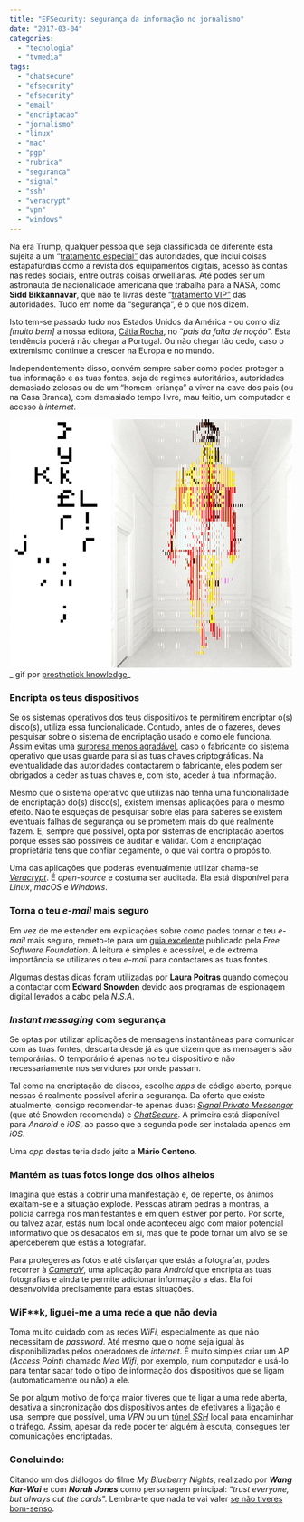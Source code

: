 ```yaml
---
title: "EFSecurity: segurança da informação no jornalismo"
date: "2017-03-04"
categories: 
  - "tecnologia"
  - "tvmedia"
tags: 
  - "chatsecure"
  - "efsecurity"
  - "efsecurity"
  - "email"
  - "encriptacao"
  - "jornalismo"
  - "linux"
  - "mac"
  - "pgp"
  - "rubrica"
  - "seguranca"
  - "signal"
  - "ssh"
  - "veracrypt"
  - "vpn"
  - "windows"
---
```


Na era Trump, qualquer pessoa que seja classificada de diferente está sujeita a um “[tratamento especial”](http://www.theverge.com/2017/1/30/14438280/trump-border-agents-search-social-media-instagram) das autoridades, que inclui coisas estapafúrdias como a revista dos equipamentos digitais, acesso às contas nas redes sociais, entre outras coisas orwellianas. Até podes ser um astronauta de nacionalidade americana que trabalha para a NASA, como **Sidd Bikkannavar**, que não te livras deste “[tratamento VIP”](https://www.rt.com/usa/377232-nasa-scientist-detained-airport/) das autoridades. Tudo em nome da “segurança”, é o que nos dizem.

Isto tem-se passado tudo nos Estados Unidos da América - ou como diz _\[muito bem\]_ a nossa editora, [Cátia Rocha](https://espalhafactos.com/author/catia-rocha/), no “_país da falta de noção_”. Esta tendência poderá não chegar a Portugal. Ou não chegar tão cedo, caso o extremismo continue a crescer na Europa e no mundo.

Independentemente disso, convém sempre saber como podes proteger a tua informação e as tuas fontes, seja de regimes autoritários, autoridades demasiado zelosas ou de um “homem-criança” a viver na cave dos pais (ou na Casa Branca), com demasiado tempo livre, mau feitio, um computador e acesso à _internet_.

![segurança](images/WTM1sD9uLaMDK.gif) _ gif por [prosthetick knowledge](http://prostheticknowledge.tumblr.com/)_

### Encripta os teus dispositivos

Se os sistemas operativos dos teus dispositivos te permitirem encriptar o(s) disco(s), utiliza essa funcionalidade. Contudo, antes de o fazeres, deves pesquisar sobre o sistema de encriptação usado e como ele funciona. Assim evitas uma [surpresa menos agradável](https://arstechnica.com/information-technology/2015/12/microsoft-may-have-your-encryption-key-heres-how-to-take-it-back/), caso o fabricante do sistema operativo que usas guarde para si as tuas chaves criptográficas. Na eventualidade das autoridades contactarem o fabricante, eles podem ser obrigados a ceder as tuas chaves e, com isto, aceder à tua informação.

Mesmo que o sistema operativo que utilizas não tenha uma funcionalidade de encriptação do(s) disco(s), existem imensas aplicações para o mesmo efeito. Não te esqueças de pesquisar sobre elas para saberes se existem eventuais falhas de segurança ou se prometem mais do que realmente fazem. E, sempre que possível, opta por sistemas de encriptação abertos porque esses são possíveis de auditar e validar. Com a encriptação proprietária tens que confiar cegamente, o que vai contra o propósito.

Uma das aplicações que poderás eventualmente utilizar chama-se [_Veracrypt_](https://veracrypt.codeplex.com/). É _open-source_ e costuma ser auditada. Ela está disponível para _Linux_, _macOS_ e _Windows_.

### Torna o teu _e-mail_ mais seguro

Em vez de me estender em explicações sobre como podes tornar o teu _e-mail_ mais seguro, remeto-te para um [guia excelente](https://emailselfdefense.fsf.org/pt-br/) publicado pela _Free Software Foundation_. A leitura é simples e acessível, e de extrema importância se utilizares o teu _e-mail_ para contactares as tuas fontes.

Algumas destas dicas foram utilizadas por **Laura Poitras** quando começou a contactar com **Edward Snowden** devido aos programas de espionagem digital levados a cabo pela _N.S.A_.

### _Instant messaging_ com segurança

Se optas por utilizar aplicações de mensagens instantâneas para comunicar com as tuas fontes, descarta desde já as que dizem que as mensagens são temporárias. O temporário é apenas no teu dispositivo e não necessariamente nos servidores por onde passam.

Tal como na encriptação de discos, escolhe _apps_ de código aberto, porque nessas é realmente possível aferir a segurança. Da oferta que existe atualmente, consigo recomendar-te apenas duas: [_Signal Private Messenger_](https://whispersystems.org/) (que até Snowden recomenda) e [_ChatSecure_](https://chatsecure.org/). A primeira está disponível para _Android_ e _iOS_, ao passo que a segunda pode ser instalada apenas em _iOS_.

Uma _app_ destas teria dado jeito a **Mário Centeno**.

### Mantém as tuas fotos longe dos olhos alheios

Imagina que estás a cobrir uma manifestação e, de repente, os ânimos exaltam-se e a situação explode. Pessoas atiram pedras a montras, a polícia carrega nos manifestantes e em quem estiver por perto. Por sorte, ou talvez azar, estás num local onde aconteceu algo com maior potencial informativo que os desacatos em si, mas que te pode tornar um alvo se se aperceberem que estás a fotografar.

Para protegeres as fotos e até disfarçar que estás a fotografar, podes recorrer à [_CameraV_](https://guardianproject.info/apps/camerav/), uma aplicação para _Android_ que encripta as tuas fotografias e ainda te permite adicionar informação a elas. Ela foi desenvolvida precisamente para estas situações.

### WiF\*\*k, liguei-me a uma rede a que não devia

Toma muito cuidado com as redes _WiFi_, especialmente as que não necessitam de _password_. Até mesmo que o nome seja igual às disponibilizadas pelos operadores de _internet_. É muito simples criar um _AP_ (_Access Point_) chamado _Meo Wifi_, por exemplo, num computador e usá-lo para tentar sacar todo o tipo de informação dos dispositivos que se ligam (automaticamente ou não) a ele.

Se por algum motivo de força maior tiveres que te ligar a uma rede aberta, desativa a sincronização dos dispositivos antes de efetivares a ligação e usa, sempre que possível, uma _VPN_ ou um [túnel _SSH_](https://en.wikipedia.org/wiki/Tunneling_protocol) local para encaminhar o tráfego. Assim, apesar da rede poder ter alguém à escuta, consegues ter comunicações encriptadas.

### Concluindo:

Citando um dos diálogos do filme _My Blueberry Nights_, realizado por **_Wang Kar-Wai_** e com **_Norah Jones_** como personagem principal: “_trust everyone, but always cut the cards_”. Lembra-te que nada te vai valer [se não tiveres bom-senso](https://espalhafactos.com/2017/01/02/efsecurity-cadeira-teclado-esta-das-chaves-da-seguranca/).
